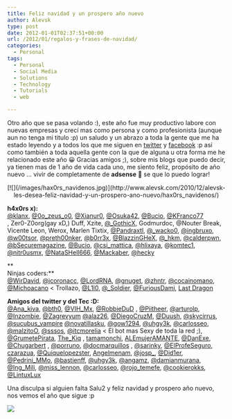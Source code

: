 ```yaml
---
title: Feliz navidad y un prospero año nuevo
author: Alevsk
type: post
date: 2012-01-01T02:37:51+00:00
url: /2012/01/regalos-y-frases-de-navidad/
categories:
  - Personal
tags:
  - Personal
  - Social Media
  - Solutions
  - Technology
  - Tutorials
  - web

---
```

Otro año que se pasa volando :), este año fue muy productivo labore con nuevas empresas y crecí mas como persona y como profesionista (aunque aun no tenga mi titulo :p) un saludo y un abrazo a toda la gente que me ha estado leyendo y a todos los que me siguen en [twitter][1] y [facebook][2] :p así como también a toda aquella gente con la que de alguna u otra forma me he relacionado este año 😀 Gracias amigos ;), sobre mis blogs que puedo decir, ya tienen mas de 1 año de vida cada uno, me siento feliz, propósito de año nuevo … vivir de completamente de **adsense** 🙂 se que lo puedo lograr!

<p style="text-align: center;">
[![](/images/hax0rs_navidenos.jpg)](http://www.alevsk.com/2010/12/alevsk-les-desea-feliz-navidad-y-un-prospero-ano-nuevo/hax0rs_navidenos/)
</p>

**h4x0rs x):**  
[@klanx][3], [@0o\_zeus\_o0][4], [@Xianur0][5], [@Osuka42][6], [@Bucio][7], [@KFranco77  
][8] , Zer0-Z0org(gay xD,) Duff, Xzite, [@_GothicX][9], Godmurdoc, @[][10]Nouter Break, Vicente Leon, Werox, Marlen Tixtix, [@Pandraxtl][11], [@_wacko0][12], [@ingbruxo][13], [@w00tsor][14], [@preth00nker][15], [@b0rr3x][16], [@BlazzinGHeX][17], [@_hkm][18], [@calderpwn][19], [@bSecuremagazine][20], [@Bucio][7], [@csi_mattica][21], [@hlixaya][22], @[komtec1][23], [@nitr0usmx][24], [@NataSHell666][25], [@Mackaber][26], [@hecky][27]

**  
Ninjas coders:**  
[@WirDavid][28], [@jcoronacc][29], [@LordRNA][30], [@gnuget][31], [@zhntr][32], [@cocainomano][33], [@Michoacano][34] < Trollazo, [@L1l0][35], [@_Soldier][36], [@FuriousDami][37], [Last Dragon][38]

**Amigos del twitter y del Tec :D:**  
[@Ana_kiva][39], [@bth0][40], [@VIH_Mx][41], [@RobbieDuD][42] , [@Piitheer][43], [@arturolp][44], [@Inzombie][45], [@Zagrevyum][46] [@alaz26][47], [@DiegoCruzM][48], [@Duush][49], [@skycirrus][50], [@sucubus_vampire][51] [@novatillasku][52], [@gow1294][53], [@uhgy3k][54], [@carlosseo][55], [@malzitoO][56], [@sssos][57], [@itcmorelia][58] < El bot mas Sexy de toda la red ;), [@GrumetePirata][59], [The_Kiq][60] , [tamamonchi][61], [ALEmujerAMANTE][62], [@DanExe][63], [@Chugarbert][64] , [@porruno][65], [@docmarquillos][66] , [@sarinky][67], [@ElProfeSeguro][68], [czarazua][69], [@Quiquelopezster][70], [Angelmenam][71], [@josp_][72], [@Did1er][73], [@Pedrini_MMo][74], [@bastienff][75], [@uhgy3k][54], [@angamz][76], [@damianmurana][77], [@Ing_Mili][78], [@miss_lennon][79], [@carlosseo][55], [@rojo_temefe][80], [@cookierokks][81], [@LintuxLux][82]

Una disculpa si alguien falta Salu2 y feliz navidad y prospero año nuevo, nos vemos el año que sigue :p

[![](/images/navidad-geek1.jpg)](http://www.alevsk.com/2010/12/alevsk-les-desea-feliz-navidad-y-un-prospero-ano-nuevo/navidad-geek1/)

 [1]: http://twitter.com/Alevsk
 [2]: https://www.facebook.com/pages/Blog-de-Alevsk/101808703206646
 [3]: http://twitter.com/klanx
 [4]: https://twitter.com/0o_zeus_o0
 [5]: http://twitter.com/Xianur0
 [6]: http://twitter.com/Osuka42
 [7]: http://twitter.com/Bucio
 [8]: http://twitter.com/KFranco77
 [9]: http://twitter.com/_GothicX
 [10]: http://twitter.com/noutermx
 [11]: http://twitter.com/Pandraxtl
 [12]: http://twitter.com/_wacko0
 [13]: http://twitter.com/ingbruxo
 [14]: http://twitter.com/w00tsor
 [15]: http://twitter.com/preth00nker
 [16]: http://twitter.com/b0rr3x
 [17]: http://twitter.com/BlazzinGHeX
 [18]: http://twitter.com/_hkm
 [19]: http://twitter.com/calderpwn
 [20]: http://twitter.com/bSecuremagazine
 [21]: http://twitter.com/csi_mattica
 [22]: http://twitter.com/hlixaya
 [23]: http://twitter.com/komtec1
 [24]: http://twitter.com/nitr0usmx
 [25]: http://twitter.com/NataSHell666
 [26]: http://twitter.com/Mackaber
 [27]: http://twitter.com/hecky
 [28]: http://twitter.com/WirDavid
 [29]: http://twitter.com/jcoronacc
 [30]: http://twitter.com/LordRNA
 [31]: http://twitter.com/gnuget
 [32]: http://twitter.com/zhntr
 [33]: http://twitter.com/cocainomano
 [34]: http://twitter.com/Michoacano
 [35]: http://twitter.com/L1l0
 [36]: http://twitter.com/_Soldier
 [37]: http://twitter.com/FuriousDami
 [38]: http://lastdragon.net
 [39]: http://twitter.com/Ana_kiva
 [40]: http://twitter.com/bth0
 [41]: http://twitter.com/VIH_Mx
 [42]: http://twitter.com/RobbieDuD
 [43]: http://twitter.com/Piitheer
 [44]: http://twitter.com/arturolp
 [45]: http://twitter.com/Inzombie
 [46]: http://twitter.com/Zagrevyum
 [47]: http://twitter.com/alaz26
 [48]: http://twitter.com/DiegoCruzM
 [49]: http://twitter.com/Duush
 [50]: http://twitter.com/skycirrus
 [51]: http://twitter.com/sucubus_vampire
 [52]: http://twitter.com/novatillasku
 [53]: http://twitter.com/gow1294
 [54]: http://twitter.com/uhgy3k
 [55]: http://twitter.com/carlosseo
 [56]: http://twitter.com/malzitoO
 [57]: http://twitter.com/sssos
 [58]: http://twitter.com/itcmorelia
 [59]: http://twitter.com/GrumetePirata
 [60]: http://twitter.com/@The_Kiq
 [61]: http://twitter.com/tamamonchi
 [62]: http://twitter.com/ALEmujerAMANTE
 [63]: http://twitter.com/DanExe
 [64]: http://twitter.com/Chugarbert
 [65]: http://twitter.com/@porruno
 [66]: http://twitter.com/docmarquillos
 [67]: http://twitter.com/sarinky
 [68]: http://twitter.com/ElProfeSeguro
 [69]: http://twitter.com/czarazua
 [70]: http://twitter.com/Quiquelopezster
 [71]: http://twitter.com/Angelmenam
 [72]: http://twitter.com/josp_
 [73]: http://twitter.com/Did1er
 [74]: http://twitter.com/Pedrini_MMo
 [75]: http://twitter.com/bastienff
 [76]: http://twitter.com/angamz
 [77]: http://twitter.com/damianmurana
 [78]: http://twitter.com/Ing_Mili
 [79]: http://twitter.com/miss_lennon
 [80]: http://twitter.com/rojo_temefe
 [81]: http://twitter.com/cookierokks
 [82]: http://twitter.com/LintuxLux